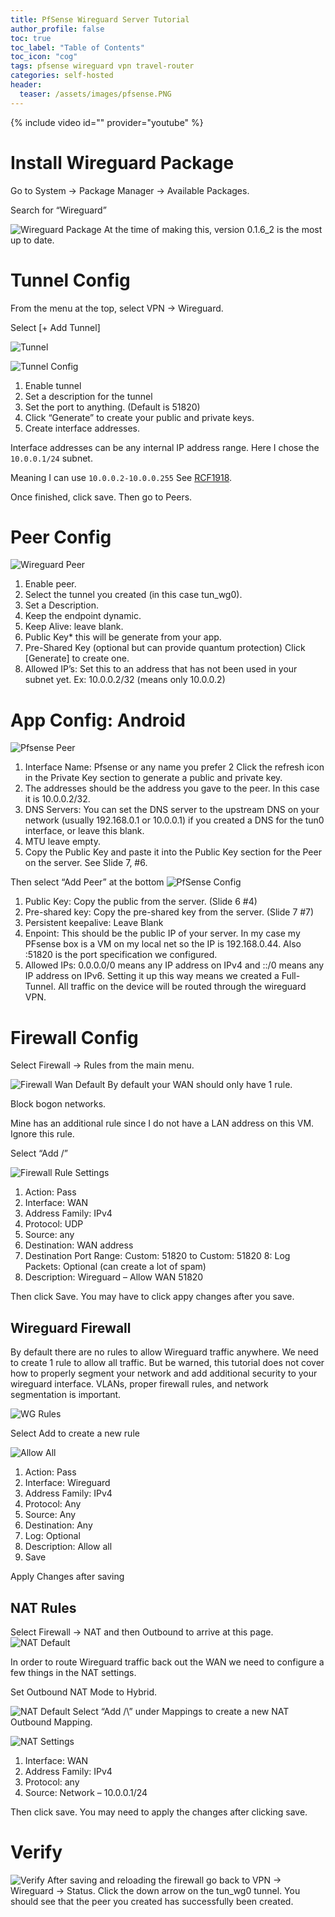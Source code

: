 ```yaml
---
title: PfSense Wireguard Server Tutorial
author_profile: false
toc: true
toc_label: "Table of Contents"
toc_icon: "cog"
tags: pfsense wireguard vpn travel-router
categories: self-hosted
header:
  teaser: /assets/images/pfsense.PNG
---
```

{% include video id="" provider="youtube" %}

# Install Wireguard Package
Go to System → Package Manager → Available Packages.

Search for “Wireguard”

![Wireguard Package](/assets/images/wgpkg.PNG)
At the time of making this, version 0.1.6_2 is the most up to date.
# Tunnel Config

From the menu at the top, select VPN → Wireguard.

Select [+ Add Tunnel]

![Tunnel](/assets/images/tunnel.PNG)

![Tunnel Config](/assets/images/tunnelConfig.PNG)

1. Enable tunnel
2. Set a description for the tunnel
3. Set the port to anything. (Default is 51820)
4. Click “Generate”  to create your public and private keys. 
5. Create interface addresses.

Interface addresses can be any internal IP address range. Here I chose the `10.0.0.1/24` subnet.

Meaning I can use `10.0.0.2-10.0.0.255`
See [RCF1918](https://www.rfc-editor.org/rfc/rfc1918).

Once finished, click save. Then go to Peers.

# Peer Config

![Wireguard Peer](/assets/images/wgpeer.PNG)
1. Enable peer.
2. Select the tunnel you created (in this case tun_wg0).
3. Set a Description.
4. Keep the endpoint dynamic.
5. Keep Alive: leave blank.
6. Public Key* this will be generate from your app.
7. Pre-Shared Key (optional but can provide quantum protection) Click [Generate] to create one.
8. Allowed IP’s: Set this to an address that has not been used in your subnet yet. 
Ex: 10.0.0.2/32 (means only 10.0.0.2)


# App Config: Android
![Pfsense Peer](/assets/images/pfSensePeer.png)

1. Interface Name: Pfsense or any name you prefer 
2 Click the refresh icon in the Private Key section to generate a public and private key.
3. The addresses should be the address you gave to the peer. In this case it is 10.0.0.2/32.
4. DNS Servers: You can set the DNS server to the upstream DNS on your network (usually 192.168.0.1 or 10.0.0.1) if you created a DNS for the tun0 interface, or leave this blank.
5. MTU leave empty.
6. Copy the Public Key and paste it into the Public Key section for the Peer on the server. See Slide 7, #6.

Then select “Add Peer” at the bottom
![PfSense Config](/assets/images/pfSenseConfig.png)
1. Public Key: Copy the public from the server. (Slide 6 #4)
2. Pre-shared key: Copy the pre-shared key from the server. (Slide 7 #7)
3. Persistent keepalive: Leave Blank
4. Enpoint: This should be the public IP of your server. In my case my PFsense box is a VM on my local net so the IP is 192.168.0.44. Also :51820 is the port specification we configured.
5. Allowed IPs: 0.0.0.0/0 means any IP address on IPv4 and ::/0 means any IP address on IPv6. Setting it up this way means we created a Full-Tunnel. All traffic on the device will be routed through the wireguard VPN.

# Firewall Config
Select Firewall → Rules from the main menu.

![Firewall Wan Default](/assets/images/FirewallRulesWANDefault.PNG)
By default your WAN should only have 1 rule.

Block bogon networks.

Mine has an additional rule since I do not have a LAN address on this VM. Ignore this rule.

Select “Add \/”

![Firewall Rule Settings](/assets/images/FirewallRuleSetting.PNG)
1. Action: Pass
2. Interface: WAN
3. Address Family: IPv4
4. Protocol: UDP
5. Source: any
6. Destination: WAN address
7. Destination Port Range: Custom: 51820 to Custom: 51820
8: Log Packets: Optional (can create a lot of spam)
9. Description: Wireguard – Allow WAN 51820

Then click Save. You may have to click appy changes after you save.

## Wireguard Firewall
By default there are no rules to allow Wireguard traffic anywhere. We need to create 1 rule to allow all traffic. But be warned, this tutorial does not cover how to properly segment your network and add additional security to your wireguard interface. VLANs, proper firewall rules, and network segmentation is important.

![WG Rules](/assets/images/wgRules.PNG)

Select Add to create a new rule


![Allow All](/assets/images/AllowAll.PNG)
1. Action: Pass
2. Interface: Wireguard
3. Address Family: IPv4
4. Protocol: Any
5. Source: Any
6. Destination: Any
7. Log: Optional
8. Description: Allow all
9. Save


Apply Changes after saving

## NAT Rules
Select Firewall → NAT and then Outbound to arrive at this page.
![NAT Default](/assets/images/HybridNAT.PNG)

In order to route Wireguard traffic back out the WAN we need to configure a few things in the NAT settings.

Set Outbound NAT Mode to Hybrid.

![NAT Default](/assets/images/FirewallNATOutbound.PNG)
Select “Add /\” under Mappings to create a new NAT Outbound Mapping.

![NAT Settings](/assets/images/NAT-settings.PNG)
1. Interface: WAN
2. Address Family: IPv4
3. Protocol: any
4. Source: Network – 10.0.0.1/24

Then click save. You may need to apply the changes after clicking save.

# Verify
![Verify](/assets/images/VerifyStatus.PNG)
After saving and reloading the firewall go back to VPN → Wireguard → Status. Click the down arrow on the tun_wg0 tunnel. You should see that the peer you created has successfully been created.